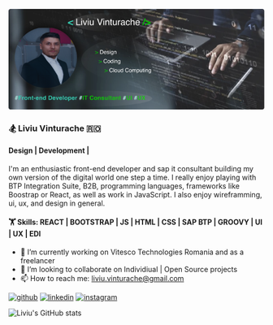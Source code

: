 ![cover](https://github.com/vteliviu/vteliviu/blob/main/cover.jpg)

### 🏂 Liviu Vinturache 🇷🇴

#### Design | Development | 

I'm an enthusiastic front-end developer and sap it consultant building my own version of the digital world one step a time. 
I really enjoy playing with BTP Integration Suite, B2B, programming languages, frameworks like Boostrap or React, as well as work in JavaScript.
I also enjoy wireframming, ui, ux, and design in general.

#### 🏋️  Skills: REACT | BOOTSTRAP | JS | HTML | CSS | SAP BTP | GROOVY | UI | UX | EDI

- 🔭 I’m currently working on Vitesco Technologies Romania and as a freelancer
- 👯 I’m looking to collaborate on Individiual | Open Source projects
- 📫 How to reach me: liviu.vinturache@gmail.com 

[<img src='https://cdn.jsdelivr.net/npm/simple-icons@3.0.1/icons/github.svg' alt='github' height='40'>](https://github.com/vteliviu)  [<img src='https://cdn.jsdelivr.net/npm/simple-icons@3.0.1/icons/linkedin.svg' alt='linkedin' height='40'>](https://www.linkedin.com/in/liviu-vinturache/)  [<img src='https://cdn.jsdelivr.net/npm/simple-icons@3.0.1/icons/instagram.svg' alt='instagram' height='40'>](https://www.instagram.com/liviu18vte/)  

![Liviu's GitHub stats](https://github-readme-stats.vercel.app/api?username=vteliviu&theme=algolia_icons=true)

